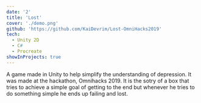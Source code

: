 ```yaml
---
date: '2'
title: 'Lost'
cover: './demo.png'
github: 'https://github.com/KaiDevrim/Lost-OmniHacks2019'
tech:
  - Unity 2D
  - C#
  - Procreate
showInProjects: true
---
```


A game made in Unity to help simplify the understanding of depression. It was made at the hackathon, Omnihacks 2019. It is the sotry of a box that tries to achieve a simple goal of getting to the end but whenever he tries to do something simple he ends up failing and lost.
